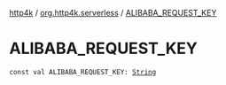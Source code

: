 [http4k](../index.md) / [org.http4k.serverless](index.md) / [ALIBABA_REQUEST_KEY](./-a-l-i-b-a-b-a_-r-e-q-u-e-s-t_-k-e-y.md)

# ALIBABA_REQUEST_KEY

`const val ALIBABA_REQUEST_KEY: `[`String`](https://kotlinlang.org/api/latest/jvm/stdlib/kotlin/-string/index.html)